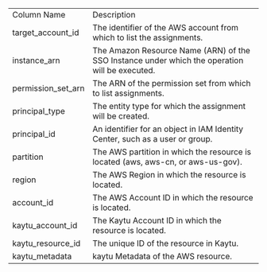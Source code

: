 <table>
	<tr><td>Column Name</td><td>Description</td></tr>
	<tr><td>target_account_id</td><td>The identifier of the AWS account from which to list the assignments.</td></tr>
	<tr><td>instance_arn</td><td>The Amazon Resource Name (ARN) of the SSO Instance under which the operation will be executed.</td></tr>
	<tr><td>permission_set_arn</td><td>The ARN of the permission set from which to list assignments.</td></tr>
	<tr><td>principal_type</td><td>The entity type for which the assignment will be created.</td></tr>
	<tr><td>principal_id</td><td>An identifier for an object in IAM Identity Center, such as a user or group.</td></tr>
	<tr><td>partition</td><td>The AWS partition in which the resource is located (aws, aws-cn, or aws-us-gov).</td></tr>
	<tr><td>region</td><td>The AWS Region in which the resource is located.</td></tr>
	<tr><td>account_id</td><td>The AWS Account ID in which the resource is located.</td></tr>
	<tr><td>kaytu_account_id</td><td>The Kaytu Account ID in which the resource is located.</td></tr>
	<tr><td>kaytu_resource_id</td><td>The unique ID of the resource in Kaytu.</td></tr>
	<tr><td>kaytu_metadata</td><td>kaytu Metadata of the AWS resource.</td></tr>
</table>